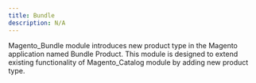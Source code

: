 ```yaml
---
title: Bundle
description: N/A
---
```


Magento_Bundle module introduces new product type in the Magento application named Bundle Product.
This module is designed to extend existing functionality of Magento_Catalog module by adding new product type.
